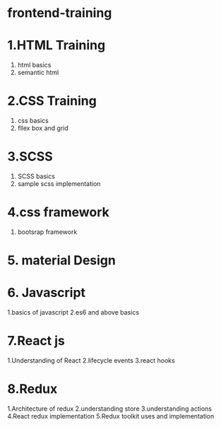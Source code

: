 # frontend-training

# 1.HTML Training
  1. html basics
  2. semantic html
 # 2.CSS Training
  1. css basics
  2. fllex box and grid
# 3.SCSS
   1. SCSS basics
   2. sample scss implementation
# 4.css framework
  1. bootsrap framework
# 5. material Design
# 6. Javascript
  1.basics of javascript
  2.es6 and above basics
# 7.React js 
  1.Understanding of React
  2.lifecycle events
  3.react hooks
# 8.Redux
  1.Architecture of redux
  2.understanding store
  3.understanding actions
  4.React redux implementation
  5.Redux toolkit uses and implementation
  
